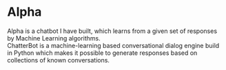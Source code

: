 # Alpha
Alpha is a chatbot I have built, which learns from a given set of responses by Machine Learning algorithms.<br/> ChatterBot is a machine-learning based conversational dialog engine build in Python which makes it possible to generate responses based on collections of known conversations.<br/>
